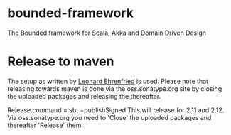 # bounded-framework
The Bounded framework for Scala, Akka and Domain Driven Design

# Release to maven

The setup as written by [Leonard Ehrenfried](https://leonard.io/blog/2017/01/an-in-depth-guide-to-deploying-to-maven-central/) is used. Please note that releasing towards maven is done via the oss.sonatype.org site by closing the uploaded packages and releasing the thereafter. 

Release command = sbt +publishSigned 
This will release for 2.11 and 2.12. Via oss.sonatype.org you need to 'Close' the uploaded packages and thereafter 'Release' them. 
